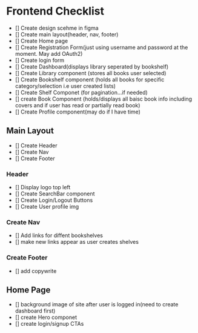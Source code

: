 # Frontend Checklist

- [] Create design scehme in figma
- [] Create main layout(header, nav, footer)
- [] Create Home page
- [] Create Registration Form(just using username and password at the moment. May add OAuth2)
- [] Create login form
- [] Create Dashboard(displays library seperated by bookshelf)
- [] Create Library component (stores all books user selected)
- [] Create Bookshelf component (holds all books for specific category/selection i.e user created lists)
- [] Create Shelf Componet (for pagination...if needed)
- [] create Book Component (holds/displays all baisc book info including covers and if user has read or partially read book)
- [] Create Profile component(may do if I have time)

## Main Layout

- [] Create Header
- [] Create Nav
- [] Create Footer

### Header

- [] Display logo top left
- [] Create SearchBar component
- [] Create Login/Logout Buttons
- [] Create User profile img

### Create Nav

- [] Add links for diffent bookshelves
- [] make new links appear as user creates shelves

### Create Footer

- [] add copywrite

## Home Page

- [] background image of site after user is logged in(need to create dashboard first)
- [] create Hero componet
- [] create login/signup CTAs
